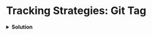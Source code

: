 # Tracking Strategies: Git Tag

<details>
<summary><b>Solution</b></summary>
<p>
## 1. Create an Argo CD application declaratively using YAML with the following specifications

**Example Manifest:**

```yaml
apiVersion: argoproj.io/v1alpha1
kind: Application
metadata:
  name: track-head
  namespace: argocd
spec:
  destination:
    namespace: track-head
    server: "https://kubernetes.default.svc"
  project: default
  source:
    path: guestbook
    repoURL: "https://github.com/spy86/argocd-example-apps.git"
    targetRevision: HEAD
    directory:
      recurse: true
  syncPolicy:
    automated: {}
    syncOptions:
      - CreateNamespace=true
```

## 2. Apply this manifest with kubectl

```bash
kubectl apply -f app2.yaml -n argocd
```

## 3. Verify the application

```bash
kubectl get application -n argocd
```

## 4. Verify that resources are created in the `track-head` namespace

```bash
kubectl get all -n track-head
```

</p>
</details>
